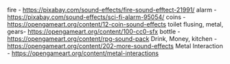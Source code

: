 fire - https://pixabay.com/sound-effects/fire-sound-efftect-21991/
alarm - https://pixabay.com/sound-effects/sci-fi-alarm-95054/
coins - https://opengameart.org/content/12-coin-sound-effects
toilet flusing, metal, gears- https://opengameart.org/content/100-cc0-sfx
bottle - https://opengameart.org/content/rpg-sound-pack
Drink, Money, kitchen - https://opengameart.org/content/202-more-sound-effects
Metal Interaction - https://opengameart.org/content/metal-interactions
